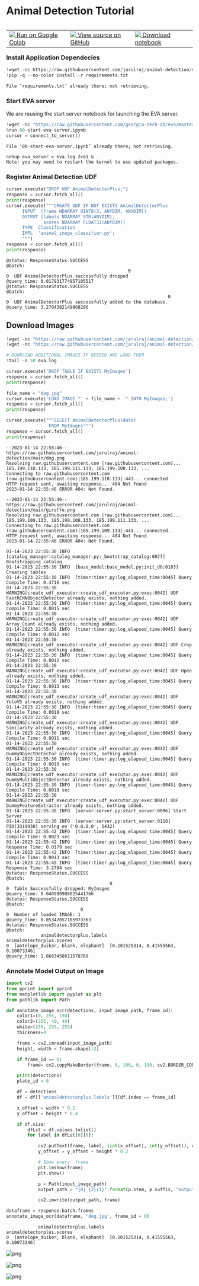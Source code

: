 # Animal Detection Tutorial

<table align="left">
  <td>
    <a target="_blank" href="https://colab.research.google.com/github/jarulraj/animal-detection/blob/main/README.ipynb"><img src="https://www.tensorflow.org/images/colab_logo_32px.png" /> Run on Google Colab</a>
  </td>
  <td>
    <a target="_blank" href="https://github.com/jarulraj/animal-detection/blob/main/README.ipynb"><img src="https://www.tensorflow.org/images/GitHub-Mark-32px.png" /> View source on GitHub</a>
  </td>
  <td>
    <a target="_blank" href="
    https://raw.githubusercontent.com/jarulraj/animal-detection/main/README.ipynb"><img src="https://www.tensorflow.org/images/download_logo_32px.png" /> Download notebook</a>
  </td>
</table>
<br>
<br>

### Install Application Dependecies 


```python
!wget -nc https://raw.githubusercontent.com/jarulraj/animal-detection/main/requirements.txt
!pip -q --no-color install -r requirements.txt
```

    File ‘requirements.txt’ already there; not retrieving.
    


### Start EVA server

We are reusing the start server notebook for launching the EVA server.


```python
!wget -nc "https://raw.githubusercontent.com/georgia-tech-db/eva/master/tutorials/00-start-eva-server.ipynb"
%run 00-start-eva-server.ipynb
cursor = connect_to_server()
```

    File ‘00-start-eva-server.ipynb’ already there; not retrieving.
    
    nohup eva_server > eva.log 2>&1 &
    Note: you may need to restart the kernel to use updated packages.


### Register Animal Detection UDF


```python
cursor.execute("DROP UDF AnimalDetectorPlus;")
response = cursor.fetch_all()
print(response)
cursor.execute("""CREATE UDF IF NOT EXISTS AnimalDetectorPlus
      INPUT  (frame NDARRAY UINT8(3, ANYDIM, ANYDIM))
      OUTPUT (labels NDARRAY STR(ANYDIM), 
              scores NDARRAY FLOAT32(ANYDIM))
      TYPE  Classification
      IMPL  'animal_image_classifier.py';
      """)
response = cursor.fetch_all()
print(response)
```

    @status: ResponseStatus.SUCCESS
    @batch: 
                                                  0
    0  UDF AnimalDetectorPlus successfully dropped
    @query_time: 0.017931774957105517
    @status: ResponseStatus.SUCCESS
    @batch: 
                                                                 0
    0  UDF AnimalDetectorPlus successfully added to the database.
    @query_time: 3.2704382149968296


## Download Images


```python
!wget -nc "https://raw.githubusercontent.com/jarulraj/animal-detection/main/dog.png"
!wget -nc "https://raw.githubusercontent.com/jarulraj/animal-detection/main/giraffe.png"

# DOWNLOAD ADDITIONAL IMAGES IF NEEDED AND LOAD THEM
!tail -n 50 eva.log

cursor.execute('DROP TABLE IF EXISTS MyImages')
response = cursor.fetch_all()
print(response)

file_name = "dog.jpg"
cursor.execute('LOAD IMAGE "' + file_name + '" INTO MyImages;')
response = cursor.fetch_all()
print(response)

cursor.execute("""SELECT AnimalDetectorPlus(data)
                FROM MyImages""")
response = cursor.fetch_all()
print(response)
```

    --2023-01-14 22:55:46--  https://raw.githubusercontent.com/jarulraj/animal-detection/main/dog.png
    Resolving raw.githubusercontent.com (raw.githubusercontent.com)... 185.199.110.133, 185.199.111.133, 185.199.108.133, ...
    Connecting to raw.githubusercontent.com (raw.githubusercontent.com)|185.199.110.133|:443... connected.
    HTTP request sent, awaiting response... 404 Not Found
    2023-01-14 22:55:46 ERROR 404: Not Found.
    
    --2023-01-14 22:55:46--  https://raw.githubusercontent.com/jarulraj/animal-detection/main/giraffe.png
    Resolving raw.githubusercontent.com (raw.githubusercontent.com)... 185.199.109.133, 185.199.108.133, 185.199.111.133, ...
    Connecting to raw.githubusercontent.com (raw.githubusercontent.com)|185.199.109.133|:443... connected.
    HTTP request sent, awaiting response... 404 Not Found
    2023-01-14 22:55:46 ERROR 404: Not Found.
    
    01-14-2023 22:55:30 INFO  [catalog_manager:catalog_manager.py:_bootstrap_catalog:0077] Bootstrapping catalog
    01-14-2023 22:55:30 INFO  [base_model:base_model.py:init_db:0103] Creating tables
    01-14-2023 22:55:30 INFO  [timer:timer.py:log_elapsed_time:0045] Query Compile Time: 0.4716 sec
    01-14-2023 22:55:30 WARNING[create_udf_executor:create_udf_executor.py:exec:0042] UDF FastRCNNObjectDetector already exists, nothing added.
    01-14-2023 22:55:30 INFO  [timer:timer.py:log_elapsed_time:0045] Query Compile Time: 0.0015 sec
    01-14-2023 22:55:30 WARNING[create_udf_executor:create_udf_executor.py:exec:0042] UDF Array_Count already exists, nothing added.
    01-14-2023 22:55:30 INFO  [timer:timer.py:log_elapsed_time:0045] Query Compile Time: 0.0012 sec
    01-14-2023 22:55:30 WARNING[create_udf_executor:create_udf_executor.py:exec:0042] UDF Crop already exists, nothing added.
    01-14-2023 22:55:30 INFO  [timer:timer.py:log_elapsed_time:0045] Query Compile Time: 0.0012 sec
    01-14-2023 22:55:30 WARNING[create_udf_executor:create_udf_executor.py:exec:0042] UDF Open already exists, nothing added.
    01-14-2023 22:55:30 INFO  [timer:timer.py:log_elapsed_time:0045] Query Compile Time: 0.0013 sec
    01-14-2023 22:55:30 WARNING[create_udf_executor:create_udf_executor.py:exec:0042] UDF YoloV5 already exists, nothing added.
    01-14-2023 22:55:30 INFO  [timer:timer.py:log_elapsed_time:0045] Query Compile Time: 0.0019 sec
    01-14-2023 22:55:30 WARNING[create_udf_executor:create_udf_executor.py:exec:0042] UDF Similarity already exists, nothing added.
    01-14-2023 22:55:30 INFO  [timer:timer.py:log_elapsed_time:0045] Query Compile Time: 0.0011 sec
    01-14-2023 22:55:30 WARNING[create_udf_executor:create_udf_executor.py:exec:0042] UDF DummyObjectDetector already exists, nothing added.
    01-14-2023 22:55:30 INFO  [timer:timer.py:log_elapsed_time:0045] Query Compile Time: 0.0010 sec
    01-14-2023 22:55:30 WARNING[create_udf_executor:create_udf_executor.py:exec:0042] UDF DummyMultiObjectDetector already exists, nothing added.
    01-14-2023 22:55:30 INFO  [timer:timer.py:log_elapsed_time:0045] Query Compile Time: 0.0010 sec
    01-14-2023 22:55:30 WARNING[create_udf_executor:create_udf_executor.py:exec:0042] UDF DummyFeatureExtractor already exists, nothing added.
    01-14-2023 22:55:30 INFO  [server:server.py:start_server:0096] Start Server
    01-14-2023 22:55:30 INFO  [server:server.py:start_server:0118] PID(3319930) serving on ('0.0.0.0', 5432)
    01-14-2023 22:55:42 INFO  [timer:timer.py:log_elapsed_time:0045] Query Compile Time: 0.0023 sec
    01-14-2023 22:55:42 INFO  [timer:timer.py:log_elapsed_time:0045] Query Response Time: 0.0179 sec
    01-14-2023 22:55:42 INFO  [timer:timer.py:log_elapsed_time:0045] Query Compile Time: 0.0013 sec
    01-14-2023 22:55:45 INFO  [timer:timer.py:log_elapsed_time:0045] Query Response Time: 3.2704 sec
    @status: ResponseStatus.SUCCESS
    @batch: 
                                           0
    0  Table Successfully dropped: MyImages
    @query_time: 0.040990988025441766
    @status: ResponseStatus.SUCCESS
    @batch: 
                                0
    0  Number of loaded IMAGE: 1
    @query_time: 0.05347057105973363
    @status: ResponseStatus.SUCCESS
    @batch: 
                 animaldetectorplus.labels              animaldetectorplus.scores
    0  [antelope_duiker, blank, elephant]  [0.101525314, 0.41555563, 0.10073346]
    @query_time: 1.8663458011578768


### Annotate Model Output on Image


```python
import cv2
from pprint import pprint
from matplotlib import pyplot as plt
from pathlib import Path

def annotate_image_ocr(detections, input_image_path, frame_id):
    color1=(0, 255, 150)
    color2=(255, 49, 49)
    white=(255, 255, 255)
    thickness=4

    frame = cv2.imread(input_image_path)
    height, width = frame.shape[:2]

    if frame_id == 0:
        frame= cv2.copyMakeBorder(frame, 0, 100, 0, 100, cv2.BORDER_CONSTANT,value=white)

    print(detections)
    plate_id = 0

    df = detections
    df = df[['animaldetectorplus.labels']][df.index == frame_id]

    x_offset = width * 0.2
    y_offset = height * 0.4

    if df.size:
        dfLst = df.values.tolist()
        for label in dfLst[0][0]:

            cv2.putText(frame, label, (int(x_offset), int(y_offset)), cv2.FONT_HERSHEY_SIMPLEX, 3, color2, thickness, cv2.LINE_AA) 
            y_offset = y_offset + height * 0.2

            # Show every  frame
            plt.imshow(frame)
            plt.show()

            p = Path(input_image_path)
            output_path = "{0}_{2}{1}".format(p.stem, p.suffix, "output")

            cv2.imwrite(output_path, frame)

```


```python
dataframe = response.batch.frames
annotate_image_ocr(dataframe, 'dog.jpg', frame_id = 0)
```

                animaldetectorplus.labels              animaldetectorplus.scores
    0  [antelope_duiker, blank, elephant]  [0.101525314, 0.41555563, 0.10073346]



    
![png](README_files/README_12_1.png)
    



    
![png](README_files/README_12_2.png)
    



    
![png](README_files/README_12_3.png)
    

